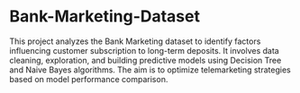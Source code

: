 # Bank-Marketing-Dataset
This project analyzes the Bank Marketing dataset to identify factors influencing customer subscription to long-term deposits. It involves data cleaning, exploration, and building predictive models using Decision Tree and Naive Bayes algorithms. The aim is to optimize telemarketing strategies based on model performance comparison.
